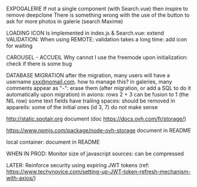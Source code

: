 EXPOGALERIE
	If not a single component (with Search.vue) then inspire to remove deepclone
	There is something wrong with the use of the button to ask for more photos in galerie (search Maxime)

LOADING ICON
	Is implemented in index.js & Search.vue: extend
	VALIDATION: When using REMOTE: validation takes a long time: add icon for waiting
	
CAROUSEL - ACCUEIL
	 Why cannot I use the freemode upon initialization: check if there is some bug

DATABASE MIGRATION
	after the migration, many users will have a username xxx@nomail.com. how to manage this?
	in galeries, many comments appear as "-": erase them (after migration, or add a SQL to do it automatically upon migration)
	in avions: rows 2 + 3 can be fusion to 1 (the NIL row)
	some text fields have trailing spaces: should be removed
	in appareils: some of the initial ones (id 3, 7) do not make sense
	
http://static.spotair.org
	document
	(doc https://docs.ovh.com/fr/storage/)

https://www.npmjs.com/package/node-ovh-storage
	document in README

local container:
	document in README
	
WHEN IN PROD:
	Monitor size of javascript sources: can be compressed
	
LATER:
	Reinforce security using expiring JWT tokens (ref: https://www.techynovice.com/setting-up-JWT-token-refresh-mechanism-with-axios/)
	


